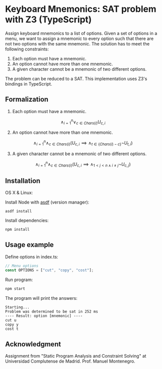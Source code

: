 # Keyboard Mnemonics: SAT problem with Z3 (TypeScript)

Assign keyboard mnemonics to a list of options. Given a set of options in a menu, we want to assign
a mnemonic to every option such that there are not two options with the same mnemonic. The solution
has to meet the following constraints:

1. Each option must have a mnemonic.
2. An option cannot have more than one mnemonic.
3. A given character cannot be a mnemonic of two different options.

The problem can be reduced to a SAT. This implementation uses Z3's bindings in TypeScript.

## Formalization

1. Each option must have a mnemonic.

$$
  \land_{i = 1}^n \lor_{c \in Chars(i)} U_{c,i}
$$

2. An option cannot have more than one mnemonic.

$$
  \land_{i = 1}^n \land_{c \in Chars(i)} (U_{c,i} \implies \land_{t \in \{Chars(i) - c\}} \lnot U_{t,i})
$$

3. A given character cannot be a mnemonic of two different options.

$$
  \land_{i = 1}^n \land_{c \in Chars(i)} (U_{c,i} \implies \land_{1<j<n \land i \neq j} \lnot U_{c,j})
$$

## Installation

OS X & Linux:

Install Node with [asdf](https://github.com/asdf-vm/asdf-nodejs) (version manager):

```
asdf install
```

Install dependencies:

```sh
npm install
```

## Usage example

Define options in index.ts:

```ts
// Menu options
const OPTIONS = ["cut", "copy", "cost"];
```

Run program:

```sh
npm start
```

The program will print the answers:

```
Starting...
Problem was determined to be sat in 252 ms
---- Result: option [mnemonic] ----
cut u
copy y
cost t
```

## Acknowledgment

Assignment from "Static Program Analysis and Constraint Solving" at Universidad Complutense de Madrid. Prof. Manuel Montenegro.
